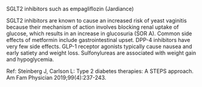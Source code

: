 SGLT2 inhibitors such as empagliflozin (Jardiance)

SGLT2 inhibitors are known to cause an increased risk of yeast vaginitis because their mechanism of action
involves blocking renal uptake of glucose, which results in an increase in glucosuria (SOR A). Common
side effects of metformin include gastrointestinal upset. DPP-4 inhibitors have very few side effects.
GLP-1 receptor agonists typically cause nausea and early satiety and weight loss. Sulfonylureas are
associated with weight gain and hypoglycemia.

Ref: Steinberg J, Carlson L: Type 2 diabetes therapies: A STEPS approach. Am Fam Physician 2019;99(4):237-243.